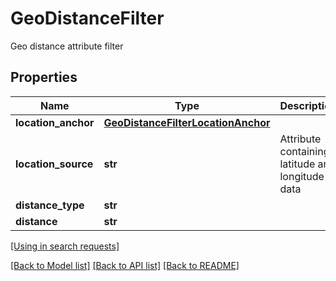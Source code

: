 # GeoDistanceFilter

Geo distance attribute filter
## Properties
Name | Type | Description | Notes
------------ | ------------- | ------------- | -------------
**location_anchor** | [**GeoDistanceFilterLocationAnchor**](GeoDistanceFilterLocationAnchor.md) |  | [optional] 
**location_source** | **str** | Attribute containing latitude and longitude data | [optional] 
**distance_type** | **str** |  | [optional] 
**distance** | **str** |  | [optional] 

[[Using in search requests]](SearchApi.md#GeoDistanceFilter)

[[Back to Model list]](../README.md#documentation-for-models) [[Back to API list]](../README.md#documentation-for-api-endpoints) [[Back to README]](../README.md)


